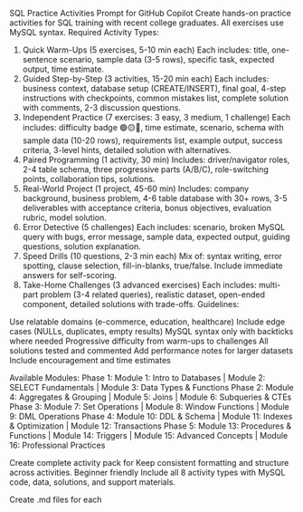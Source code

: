 SQL Practice Activities Prompt for GitHub Copilot
Create hands-on practice activities for SQL training with recent college graduates. All exercises use MySQL syntax.
Required Activity Types:
1. Quick Warm-Ups (5 exercises, 5-10 min each)
Each includes: title, one-sentence scenario, sample data (3-5 rows), specific task, expected output, time estimate.
2. Guided Step-by-Step (3 activities, 15-20 min each)
Each includes: business context, database setup (CREATE/INSERT), final goal, 4-step instructions with checkpoints, common mistakes list, complete solution with comments, 2-3 discussion questions.
3. Independent Practice (7 exercises: 3 easy, 3 medium, 1 challenge)
Each includes: difficulty badge 🟢🟡🔴, time estimate, scenario, schema with sample data (10-20 rows), requirements list, example output, success criteria, 3-level hints, detailed solution with alternatives.
4. Paired Programming (1 activity, 30 min)
Includes: driver/navigator roles, 2-4 table schema, three progressive parts (A/B/C), role-switching points, collaboration tips, solutions.
5. Real-World Project (1 project, 45-60 min)
Includes: company background, business problem, 4-6 table database with 30+ rows, 3-5 deliverables with acceptance criteria, bonus objectives, evaluation rubric, model solution.
6. Error Detective (5 challenges)
Each includes: scenario, broken MySQL query with bugs, error message, sample data, expected output, guiding questions, solution explanation.
7. Speed Drills (10 questions, 2-3 min each)
Mix of: syntax writing, error spotting, clause selection, fill-in-blanks, true/false. Include immediate answers for self-scoring.
8. Take-Home Challenges (3 advanced exercises)
Each includes: multi-part problem (3-4 related queries), realistic dataset, open-ended component, detailed solutions with trade-offs.
Guidelines:

Use relatable domains (e-commerce, education, healthcare)
Include edge cases (NULLs, duplicates, empty results)
MySQL syntax only with backticks where needed
Progressive difficulty from warm-ups to challenges
All solutions tested and commented
Add performance notes for larger datasets
Include encouragement and time estimates

Available Modules:
Phase 1: Module 1: Intro to Databases | Module 2: SELECT Fundamentals | Module 3: Data Types & Functions
Phase 2: Module 4: Aggregates & Grouping | Module 5: Joins | Module 6: Subqueries & CTEs
Phase 3: Module 7: Set Operations | Module 8: Window Functions | Module 9: DML Operations
Phase 4: Module 10: DDL & Schema | Module 11: Indexes & Optimization | Module 12: Transactions
Phase 5: Module 13: Procedures & Functions | Module 14: Triggers | Module 15: Advanced Concepts | Module 16: Professional Practices

Create complete activity pack for 
Keep consistent formatting and structure across activities. Beginner friendly
Include all 8 activity types with MySQL code, data, solutions, and support materials.

Create .md files for each